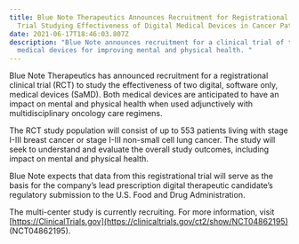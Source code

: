 ```yaml
---
title: Blue Note Therapeutics Announces Recruitment for Registrational Clinical
  Trial Studying Effectiveness of Digital Medical Devices in Cancer Patients
date: 2021-06-17T18:46:03.807Z
description: "Blue Note announces recruitment for a clinical trial of two
  medical devices for improving mental and physical health. "
---
```

Blue Note Therapeutics has announced recruitment for a registrational clinical trial (RCT) to study the effectiveness of two digital, software only, medical devices (SaMD). Both medical devices are anticipated to have an impact on mental and physical health when used adjunctively with multidisciplinary oncology care regimens. 

The RCT study population will consist of up to 553 patients living with stage I-III breast cancer or stage I-III non-small cell lung cancer. The study will seek to understand and evaluate the overall study outcomes, including impact on mental and physical health. 

Blue Note expects that data from this registrational trial will serve as the basis for the company’s lead prescription digital therapeutic candidate’s regulatory submission to the U.S. Food and Drug Administration.

The multi-center study is currently recruiting. For more information, visit [https://ClinicalTrials.gov](https://clinicaltrials.gov/ct2/show/NCT04862195) (NCT04862195).